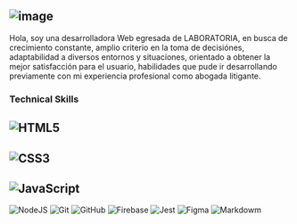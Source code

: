 ![image](https://user-images.githubusercontent.com/108207854/199856664-9fc6927a-50cb-4687-9584-979e53db54d8.png)
---
Hola, soy una desarrolladora Web egresada de LABORATORIA, en busca de crecimiento constante, amplio criterio en la toma de decisiónes, adaptabilidad a diversos entornos y situaciones, orientado a obtener la mejor satisfacción para el usuario, habilidades que pude ir desarrollando previamente con mi experiencia profesional como abogada litigante.  

### Technical Skills

![HTML5](https://img.shields.io/badge/html5-%23E34F26.svg?style=for-the-badge&logo=html5&logoColor=white)
--
![CSS3](https://img.shields.io/badge/css3-%231572B6.svg?style=for-the-badge&logo=css3&logoColor=white)
--
![JavaScript](https://img.shields.io/badge/JavaScript-F7DF1E?style=for-the-badge&logo=javascript&logoColor=black)
--
![NodeJS](https://img.shields.io/badge/Node.js-43853D?style=for-the-badge&logo=node.js&logoColor=white)
![Git](https://img.shields.io/badge/git-%23F05033.svg?style=for-the-badge&logo=git&logoColor=white)
![GitHub](https://img.shields.io/badge/github-%23121011.svg?style=for-the-badge&logo=github&logoColor=white)
![Firebase](https://img.shields.io/badge/firebase-%23039BE5.svg?style=for-the-badge&logo=firebase)
![Jest](https://img.shields.io/badge/-jest-%23C21325?style=for-the-badge&logo=jest&logoColor=white)
![Figma](https://img.shields.io/badge/figma-%23F24E1E.svg?style=for-the-badge&logo=figma&logoColor=white)
![Markdowm](https://img.shields.io/badge/Markdown-000000?style=for-the-badge&logo=markdown&logoColor=white)
